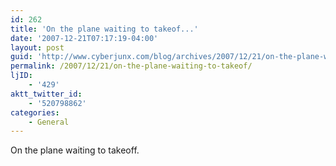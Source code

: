 ```yaml
---
id: 262
title: 'On the plane waiting to takeof...'
date: '2007-12-21T07:17:19-04:00'
layout: post
guid: 'http://www.cyberjunx.com/blog/archives/2007/12/21/on-the-plane-waiting-to-takeof/'
permalink: /2007/12/21/on-the-plane-waiting-to-takeof/
ljID:
    - '429'
aktt_twitter_id:
    - '520798862'
categories:
    - General
---
```


On the plane waiting to takeoff.